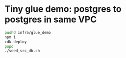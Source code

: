# Tiny glue demo: postgres to postgres in same VPC

```sh
pushd infra/glue_demo
npm i
cdk deploy
popd
./seed_src_db.sh
```
